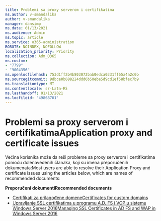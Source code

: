 ```yaml
---
title: Problemi sa proxy serverom i certifikatima
ms.author: v-smandalika
author: v-smandalika
manager: dansimp
ms.date: 01/13/2021
ms.audience: Admin
ms.topic: article
ms.service: o365-administration
ROBOTS: NOINDEX, NOFOLLOW
localization_priority: Priority
ms.collection: Adm_O365
ms.custom:
- "7799"
- "9004356"
ms.openlocfilehash: 753d1ff2b4b803072bab0edca0331ff65a4a2c0b
ms.sourcegitcommit: 9dbce0b688224ddd6b50ebe5d9cd1ef58bfec7b9
ms.translationtype: MT
ms.contentlocale: sr-Latn-RS
ms.lasthandoff: 01/13/2021
ms.locfileid: "49868701"
---
```

# <a name="application-proxy-and-certificate-issues"></a><span data-ttu-id="d2d36-102">Problemi sa proxy serverom i certifikatima</span><span class="sxs-lookup"><span data-stu-id="d2d36-102">Application proxy and certificate issues</span></span>

<span data-ttu-id="d2d36-103">Većina korisnika može da reši probleme sa proxy serverom i certifikatima pomoću dolenavedenih članaka, koji su imena preporučenih dokumenata:</span><span class="sxs-lookup"><span data-stu-id="d2d36-103">Most users are able to resolve their Application Proxy and certificate issues using the articles below, which are names of recommended documents:</span></span>

<span data-ttu-id="d2d36-104">**Preporučeni dokumenti**</span><span class="sxs-lookup"><span data-stu-id="d2d36-104">**Recommended documents**</span></span>

- [<span data-ttu-id="d2d36-105">Certifikati za prilagođene domene</span><span class="sxs-lookup"><span data-stu-id="d2d36-105">Certificates for custom domains</span></span>](https://docs.microsoft.com/azure/active-directory/manage-apps/application-proxy-configure-custom-domain#certificates-for-custom-domains)
- [<span data-ttu-id="d2d36-106">Upravljanje SSL certifikatima u programu A.D. FS i VOP u sistemu Windows Server 2016</span><span class="sxs-lookup"><span data-stu-id="d2d36-106">Managing SSL Certificates in AD FS and WAP in Windows Server 2016</span></span>](https://docs.microsoft.com/windows-server/identity/ad-fs/operations/manage-ssl-certificates-ad-fs-wap)


